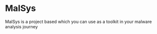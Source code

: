 # MalSys


MalSys is a project based which you can use as a toolkit in your malware analysis journey
